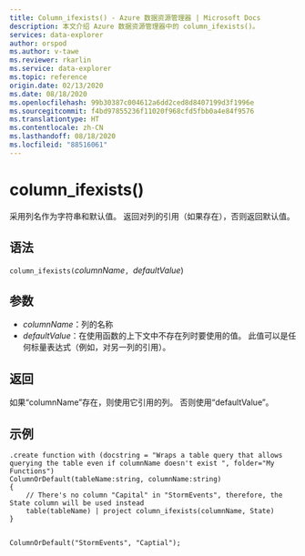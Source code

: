 ```yaml
---
title: Column_ifexists() - Azure 数据资源管理器 | Microsoft Docs
description: 本文介绍 Azure 数据资源管理器中的 column_ifexists()。
services: data-explorer
author: orspod
ms.author: v-tawe
ms.reviewer: rkarlin
ms.service: data-explorer
ms.topic: reference
origin.date: 02/13/2020
ms.date: 08/18/2020
ms.openlocfilehash: 99b30387c004612a6dd2ced8d8407199d3f1996e
ms.sourcegitcommit: f4bd97855236f11020f968cfd5fbb0a4e84f9576
ms.translationtype: HT
ms.contentlocale: zh-CN
ms.lasthandoff: 08/18/2020
ms.locfileid: "88516061"
---
```

# <a name="column_ifexists"></a>column_ifexists()

采用列名作为字符串和默认值。 返回对列的引用（如果存在），否则返回默认值。

## <a name="syntax"></a>语法

`column_ifexists(`*columnName*`, `*defaultValue*)

## <a name="arguments"></a>参数

* *columnName*：列的名称
* *defaultValue*：在使用函数的上下文中不存在列时要使用的值。
                  此值可以是任何标量表达式（例如，对另一列的引用）。

## <a name="returns"></a>返回

如果“columnName”存在，则使用它引用的列。 否则使用“defaultValue”。

## <a name="examples"></a>示例

```kusto
.create function with (docstring = "Wraps a table query that allows querying the table even if columnName doesn't exist ", folder="My Functions")
ColumnOrDefault(tableName:string, columnName:string)
{
    // There's no column "Capital" in "StormEvents", therefore, the State column will be used instead
    table(tableName) | project column_ifexists(columnName, State)
}


ColumnOrDefault("StormEvents", "Captial");
```